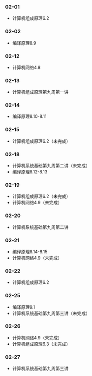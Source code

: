 ### 02-01
* 计算机组成原理6.2
### 02-02
* 编译原理8.9
### 02-12
* 计算机网络4.8
### 02-13
* 计算机组成原理第九周第一讲
### 02-14
* 编译原理8.10-8.11
### 02-15
* 计算机组成原理6.2（未完成）
### 02-18
* 计算机系统基础第九周第二讲（未完成）
* 编译原理8.12-8.13
### 02-19
* 计算机组成原理6.2（未完成）
* 计算机网络4.9（未完成）
### 02-20
* 计算机系统基础第九周第二讲 
### 02-21
* 编译原理8.14-8.15
* 计算机网络4.9（未完成）
### 02-22
* 计算机组成原理6.2
### 02-25
* 编译原理9.1
* 计算机系统基础第九周第三讲（未完成）
### 02-26
* 计算机网络4.9（未完成）
* 计算机组成原理6.3（未完成）
### 02-27
* 计算机系统基础第九周第三讲